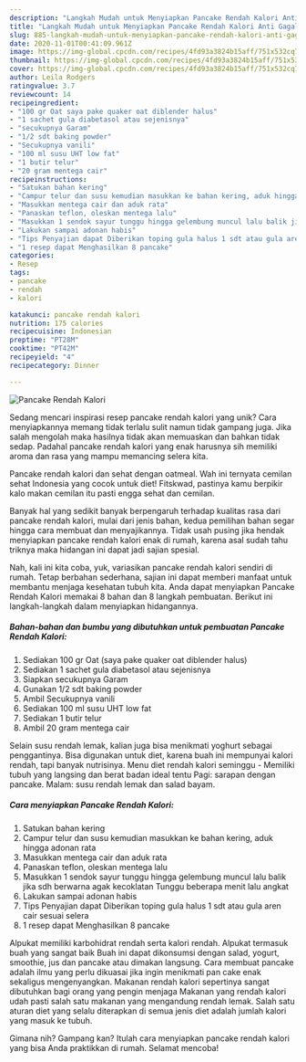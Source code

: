 ```yaml
---
description: "Langkah Mudah untuk Menyiapkan Pancake Rendah Kalori Anti Gagal"
title: "Langkah Mudah untuk Menyiapkan Pancake Rendah Kalori Anti Gagal"
slug: 885-langkah-mudah-untuk-menyiapkan-pancake-rendah-kalori-anti-gagal
date: 2020-11-01T00:41:09.961Z
image: https://img-global.cpcdn.com/recipes/4fd93a3824b15aff/751x532cq70/pancake-rendah-kalori-foto-resep-utama.jpg
thumbnail: https://img-global.cpcdn.com/recipes/4fd93a3824b15aff/751x532cq70/pancake-rendah-kalori-foto-resep-utama.jpg
cover: https://img-global.cpcdn.com/recipes/4fd93a3824b15aff/751x532cq70/pancake-rendah-kalori-foto-resep-utama.jpg
author: Leila Rodgers
ratingvalue: 3.7
reviewcount: 14
recipeingredient:
- "100 gr Oat saya pake quaker oat diblender halus"
- "1 sachet gula diabetasol atau sejenisnya"
- "secukupnya Garam"
- "1/2 sdt baking powder"
- "Secukupnya vanili"
- "100 ml susu UHT low fat"
- "1 butir telur"
- "20 gram mentega cair"
recipeinstructions:
- "Satukan bahan kering"
- "Campur telur dan susu kemudian masukkan ke bahan kering, aduk hingga adonan rata"
- "Masukkan mentega cair dan aduk rata"
- "Panaskan teflon, oleskan mentega lalu"
- "Masukkan 1 sendok sayur tunggu hingga gelembung muncul lalu balik jika sdh berwarna agak kecoklatan Tunggu beberapa menit lalu angkat"
- "Lakukan sampai adonan habis"
- "Tips Penyajian dapat Diberikan toping gula halus 1 sdt atau gula aren cair sesuai selera"
- "1 resep dapat Menghasilkan 8 pancake"
categories:
- Resep
tags:
- pancake
- rendah
- kalori

katakunci: pancake rendah kalori 
nutrition: 175 calories
recipecuisine: Indonesian
preptime: "PT28M"
cooktime: "PT42M"
recipeyield: "4"
recipecategory: Dinner

---
```



![Pancake Rendah Kalori](https://img-global.cpcdn.com/recipes/4fd93a3824b15aff/751x532cq70/pancake-rendah-kalori-foto-resep-utama.jpg)

Sedang mencari inspirasi resep pancake rendah kalori yang unik? Cara menyiapkannya memang tidak terlalu sulit namun tidak gampang juga. Jika salah mengolah maka hasilnya tidak akan memuaskan dan bahkan tidak sedap. Padahal pancake rendah kalori yang enak harusnya sih memiliki aroma dan rasa yang mampu memancing selera kita.

Pancake rendah kalori dan sehat dengan oatmeal. Wah ini ternyata cemilan sehat Indonesia yang cocok untuk diet! Fitskwad, pastinya kamu berpikir kalo makan cemilan itu pasti engga sehat dan cemilan.

Banyak hal yang sedikit banyak berpengaruh terhadap kualitas rasa dari pancake rendah kalori, mulai dari jenis bahan, kedua pemilihan bahan segar hingga cara membuat dan menyajikannya. Tidak usah pusing jika hendak menyiapkan pancake rendah kalori enak di rumah, karena asal sudah tahu triknya maka hidangan ini dapat jadi sajian spesial.


Nah, kali ini kita coba, yuk, variasikan pancake rendah kalori sendiri di rumah. Tetap berbahan sederhana, sajian ini dapat memberi manfaat untuk membantu menjaga kesehatan tubuh kita. Anda dapat menyiapkan Pancake Rendah Kalori memakai 8 bahan dan 8 langkah pembuatan. Berikut ini langkah-langkah dalam menyiapkan hidangannya.

<!--inarticleads1-->

##### Bahan-bahan dan bumbu yang dibutuhkan untuk pembuatan Pancake Rendah Kalori:

1. Sediakan 100 gr Oat (saya pake quaker oat diblender halus)
1. Sediakan 1 sachet gula diabetasol atau sejenisnya
1. Siapkan secukupnya Garam
1. Gunakan 1/2 sdt baking powder
1. Ambil Secukupnya vanili
1. Sediakan 100 ml susu UHT low fat
1. Sediakan 1 butir telur
1. Ambil 20 gram mentega cair


Selain susu rendah lemak, kalian juga bisa menikmati yoghurt sebagai penggantinya. Bisa digunakan untuk diet, karena buah ini mempunyai kalori rendah, tapi banyak nutrisinya. Menu diet rendah kalori seminggu - Memiliki tubuh yang langsing dan berat badan ideal tentu Pagi: sarapan dengan pancake. Malam: susu rendah lemak dan salad bayam. 

<!--inarticleads2-->

##### Cara menyiapkan Pancake Rendah Kalori:

1. Satukan bahan kering
1. Campur telur dan susu kemudian masukkan ke bahan kering, aduk hingga adonan rata
1. Masukkan mentega cair dan aduk rata
1. Panaskan teflon, oleskan mentega lalu
1. Masukkan 1 sendok sayur tunggu hingga gelembung muncul lalu balik jika sdh berwarna agak kecoklatan Tunggu beberapa menit lalu angkat
1. Lakukan sampai adonan habis
1. Tips Penyajian dapat Diberikan toping gula halus 1 sdt atau gula aren cair sesuai selera
1. 1 resep dapat Menghasilkan 8 pancake


Alpukat memiliki karbohidrat rendah serta kalori rendah. Alpukat termasuk buah yang sangat baik Buah ini dapat dikonsumsi dengan salad, yogurt, smoothie, jus dan pancake atau dimakan langsung. Cara membuat pancake adalah ilmu yang perlu dikuasai jika ingin menikmati pan cake enak sekaligus mengenyangkan. Makanan rendah kalori sepertinya sangat dibutuhkan bagi orang yang pengin menjaga Makanan yang rendah kalori udah pasti salah satu makanan yang mengandung rendah lemak. Salah satu aturan diet yang selalu diterapkan di semua jenis diet adalah jumlah kalori yang masuk ke tubuh. 

Gimana nih? Gampang kan? Itulah cara menyiapkan pancake rendah kalori yang bisa Anda praktikkan di rumah. Selamat mencoba!

